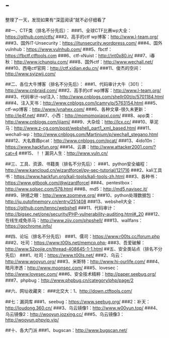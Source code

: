 # -

整理了一天，发现如果有“深蓝阅读”就不必仔细看了

##一、CTF类（排名不分先后）：
###1、全球CTF比赛wp大全：https://github.com/ctfs/
###2、高手的ctf wp博客：http://www.l-team.org/
###3、国外IT-Unsecurity：https://itunsecurity.wordpress.com/
###4、国外vulnhub：https://www.vulnhub.com/
###5、fbctf：https://fbctf.ctftools.com
###6、ctf-xNuist：http://int0x80.in/
###7、i春秋：http://www.ichunqiu.com/
###8、国外ctf：http://www.wechall.net/
###10、西电ctf官网：http://ctf.xidian.edu.cn/
###11、俊杰的空间：http://www.syjzwjj.com/

##二、各位大牛博客（排名不分先后）：
###1、代码审计大牛（301）：http://www.cnbraid.com/
###2、高手的ctf wp博客：http://www.l-team.org/
###3、代码审计-sql注入：http://www.cnblogs.com/shellr00t/p/5701184.html
###4、注入天书：http://www.cnblogs.com/lcamry/p/5763154.html
###5、ctf-wp博客：http://www.lynahex.com/
###6、各种文章-很久未更新：http://le4f.net/
###7、小西：http://momomoxiaoxi.com/
###8、app类：http://www.cnblogs.com/ijiami/
###9、大杂烩：http://lcx.cc/
###10、草泥马：http://www.z-cg.com/post/webshell_part1_xml_based.html
###11、wechall-wp：http://www.cnblogs.com/Martinium/p/wechall_stegano.html
###12、大名鼎鼎pcat：http://www.cnblogs.com/pcat/
###13、4ido10n：https://www.hackfun.org/
###14、云袭：http://www.attacker2001.com/?cat=4
###15、！！漏洞人生：http://www.vuln.cn/

##三、工具、资源、书籍类（排名不分先后）：
###1、python安全编程：http://www.kancloud.cn/wizardforcel/py-sec-tutorial/121716
###2、kali工具书：https://www.hackfun.org/kali-tools/kali-tools-zh.html
###3、各种书：https://www.gitbook.com/@wizardforcel
###4、pentestbox：http://www.sqlsec.com/578.html
###8、md5：http://md5.navisec.it/
###9、钟馗之眼：http://www.zoomeye.org/
###10、python处理数据包：http://ju.outofmemory.cn/entry/251408
###13、webshell大全：https://github.com/tennc/webshell
###11、代码审计：http://bigsec.net/one/security/PHP-vulnerability-auditing.html#_20
###12、在线生成免杀马：http://www.zjjv.com/phpshell/
###13、wallfans：https://gochrome.info/


##四、论坛（排名不分先后）
###1、儒司：https://www.r00ts.cc/forum.php
###2、吐司：https://www.t00ls.net/memcp.php;
###3、吾爱破解：http://www.52pojie.cn/thread-408645-1-1.html
##五、安全类站点（排名不分先后）
###1、吐司：https://www.t00ls.net/
###2、乌云：http://www.wooyun.org/
###3、米斯特：http://www.hi-ourlife.com/
###4、暗月渗透：http://www.moonsec.com/
###5、lovesec：http://www.lovesec.com/
###6、安全技术精粹：http://paper.seebug.org/
###7、phpbug：http://www.phpbug.cn/category/php/page/2


##六、网址收藏夹：
###北交大：1、http://down.ctftools.com/


##七：漏洞库
###1、seebug：https://www.seebug.org/
###2：补天：http://loudong.360.cn/
###3、乌云镜像1：http://www.w00yun.top/
###4、乌云镜像2：http://wooyun.jozxing.cc/
###5、乌云镜像3：http://wooyun.phpvip.vip/


##十、各大门派
###1、bugscan：http://www.bugscan.net/
